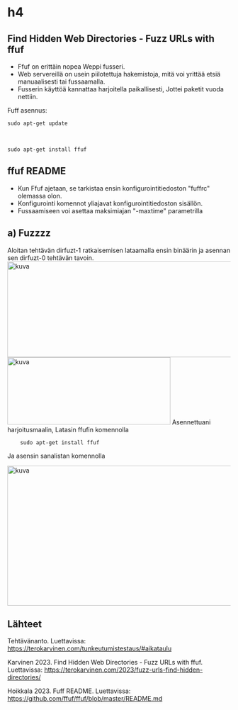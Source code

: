 # h4
## Find Hidden Web Directories - Fuzz URLs with ffuf
- Ffuf on erittäin nopea Weppi fusseri.
- Web servereillä on usein piilotettuja hakemistoja, mitä voi yrittää etsiä manuaalisesti tai fussaamalla.
- Fusserin käyttöä kannattaa harjoitella paikallisesti, Jottei paketit vuoda nettiin.

Fuff asennus:

    sudo apt-get update
<br>

    sudo apt-get install ffuf

## ffuf README
- Kun Ffuf ajetaan, se tarkistaa ensin konfigurointitiedoston "fuffrc" olemassa olon.
- Konfigurointi komennot yliajavat konfigurointitiedoston sisällön.
- Fussaamiseen voi asettaa maksimiajan "-maxtime" parametrilla

## a) Fuzzzz
Aloitan tehtävän dirfuzt-1 ratkaisemisen lataamalla ensin binäärin ja asennan sen dirfuzt-0 tehtävän tavoin.
<img width="805" height="216" alt="kuva" src="https://github.com/user-attachments/assets/93314070-ee37-48d4-9533-945b0913b91f" />
<img width="368" height="152" alt="kuva" src="https://github.com/user-attachments/assets/7f90da3c-5710-4064-97f0-7c7b51034a3a" />
Asennettuani harjoitusmaalin, Latasin ffufin komennolla

        sudo apt-get install ffuf
Ja asensin sanalistan komennolla

        
<img width="753" height="316" alt="kuva" src="https://github.com/user-attachments/assets/3f9475cc-17c9-4035-942c-7640cfc1bacf" />

## Lähteet
Tehtävänanto. Luettavissa: https://terokarvinen.com/tunkeutumistestaus/#aikataulu 

Karvinen 2023. Find Hidden Web Directories - Fuzz URLs with ffuf. Luettavissa: https://terokarvinen.com/2023/fuzz-urls-find-hidden-directories/

Hoikkala 2023. Fuff README. Luettavissa: https://github.com/ffuf/ffuf/blob/master/README.md 

